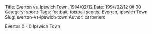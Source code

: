 Title: Everton vs. Ipswich Town, 1994/02/12
Date: 1994/02/12 00:00
Category: sports
Tags: football, football scores, Everton, Ipswich Town
Slug: everton-vs-ipswich-town
Author: carbonero


Everton 0 - 0 Ipswich Town
